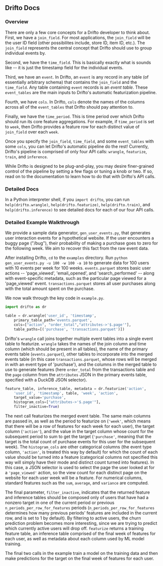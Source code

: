 ## Drifto Docs

### Overview

There are only a few core concepts for a Drifto developer to think about. First, we have a `join_field`. For most applications, the `join_field` will be the user ID field (other possibilites include, store ID, item ID, etc.). The `join_field` represents the central concept that Drifto should use to group individual events by.

Second, we have the `time_field`. This is basically exactly what is sounds like -- it is just the timestamp field for the individual events.

Third, we have an `event`. In Drifto, an `event` is any record in any table (of essentially arbitrary schema) that contains the `join_field` and the `time_field`. Any table containing `event` records is an *event table*. These `event_tables` are the main inputs to Drifto's automatic featurization pipeline.

Fourth, we have `cols`. In Drifto, `cols` denote the names of the columns across all of the `event_tables` that Drifto should pay attention to.

Finally, we have the `time_period`. This is time period over which Drifto should run its core feature aggregations. For example, if `time_period` is set to `week`, then Drifto provides a feature row for each distinct value of `join_field` over each `week`.

Once you specify the `join_field`, `time_field`, and some `event_tables` with some `cols`, you can let Drifto's automatic pipeline do the rest! Currently, Drifto's pipeline is comprised of only four API calls: `wrangle`, `featurize`, `train`, and `inference`.

While Drifto is designed to be plug-and-play, you may desire finer-grained control of the pipeline by setting a few flags or tuning a knob or two. If so, read on to the documentation to learn how to do that with Drifto's API calls.

### Detailed Docs

In a Python interpreter shell, if you `import drifto`, you can run `help(drifto.wrangle)`,
`help(drifto.featurize)`, `help(drifto.train)`, and `help(drifto.inference)` to see detailed
docs for each of our four API calls.

### Detailed Example Walkthrough

We provide a sample data generator, `gen_user_events.py`, that generates user interaction
events for a hypothetical website. If the user encounters a buggy page ("/bug"), their
probability of making a purchase goes to zero for the following week.
We aim to recover this fact from the raw event data.

After installing Drifto, `cd` to the `examples` directory. Run `python gen_user_events.py -u 100 -w 100 -a 10`
to generate data for 100 users with 10 events per week for 100 weeks. `events.parquet` stores basic
user actions -- 'page\_viewed', 'email\_opened', and 'search\_performed' -- along with event-specific
metadata, such as the particular page viewed for a 'page\_viewed' event. `transactions.parquet` stores
all user purchases along with the total amount spent on the purchase.

We now walk through the key code in `example.py`.

```python
import drifto as dr

table = dr.wrangle('user_id', 'timestamp',
    primary_table_path='events.parquet',
    cols=["action", "order_total","attributes->'$.page'"],
    table_paths=[('purchase', 'transactions.parquet')])
```

Drifto's `wrangle` call joins together multiple event tables into a single event
table to featurize.
`wrangle` takes the names of the join column and time column (which should be present in all tables), the
name of the primary events table (`events.parquet`), other tables to incorporate into the
merged events table (in this case `transactions.parquet`, whose rows will be merged in with
an event type of 'purchase'), and the columns in the merged table to use to generate features (here `order_total`
from the transactions table and the `page` column from the `attributes` JSON in the primary events table,
specified with a DuckDB JSON selector).

```python
feature_table, inference_table, metadata = dr.featurize('action', 
    'user_id', 'timestamp', table, 'week', 'action',
    target_value='purchase',
    histogram_cols=["attributes->'$.page'"],
    filter_inactive=True)
```

The next call featurizes the merged event table. The same main columns are passed in, as well as the
period to featurize on (`'week'`, which means that there will be a row of features for each week
for each user), the target column (`'action'`), and the value in the target column whose count for
the subsequent period to sum to get the target (`'purchase'`, meaning that the target is the total count of
purchase events for this user for the subsequent week). The `histogram_cols` are other categorical columns
(the event type column, `'action'`, is treated this way by default) for which the count of each value should be
turned into a feature (categorical columns not specified this way will simply have their mode and distinct count
turned into features). In this case, a JSON selector is used to select the page the user looked at for a `'page_viewed'`
action, so the view count for each distinct page on the website for each user week will be a feature. For numerical
columns, standard features such as the `sum`, `average`, and `variance` are computed.

The final parameter,
`filter_inactive`, indicates that the returned feature and inference tables should be composed only of users that
have had a nonzero target in one of the current period or previous `n_periods_per_row_for_features` periods
(`n_periods_per_row_for_features` determines how many previous periods' features are included in the current row,
and is set to 1 by default). By filtering to active users, the churn prediction problem becomes more interesting, since
we are trying to predict which currently active users will drop off. `featurize` returns a training feature table,
an inference table
comprised of the final week of features for each user, as well as metadata about each column used by
ML model training.

The final two calls in the example train a model on the training data and then make predictions for the target
on the final week of features for each user.
